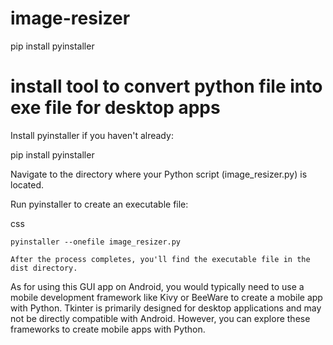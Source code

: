 # image-resizer
pip install pyinstaller



# install tool to convert python file into exe file for desktop apps

Install pyinstaller if you haven't already:

pip install pyinstaller

Navigate to the directory where your Python script (image_resizer.py) is located.

Run pyinstaller to create an executable file:

css

    pyinstaller --onefile image_resizer.py

    After the process completes, you'll find the executable file in the dist directory.

As for using this GUI app on Android, you would typically need to use a mobile development framework like Kivy or BeeWare to create a mobile app with Python. Tkinter is primarily designed for desktop applications and may not be directly compatible with Android. However, you can explore these frameworks to create mobile apps with Python.